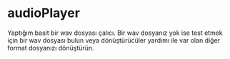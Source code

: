 # audioPlayer
Yaptığım basit bir wav dosyası çalıcı. Bir wav dosyanız yok ise test etmek için bir wav dosyası bulun veya dönüştürücüler yardımı ile var olan diğer format dosyanızı dönüştürün.

